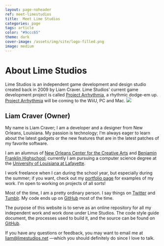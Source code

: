 ```yaml
---
layout: page-noheader
ref: meet-limestudios
title:  Meet Lime Studios
categories: page
tags: article
color: "#9ccc65"
theme: dark
cover-image: /assets/img/site/logo-filled.png
image: medium
---
```

<h1>About Lime Studios</h1>
Lime Studios is an independent game development and design studio created back in 2009 by Liam Craver. Lime Studios' current game development project is called <a class="line-s arrhythmia" href="http://projectarrhythmia.com">Project Arrhythmia</a>, a rhythmic dodge-em up. <a class="line-s arrhythmia" href="http://projectarrhythmia.com">Project Arrhythmia</a> will be coming to the WiiU, PC and Mac.

<img class="center medium round" src="/assets/img/site/liam.png"/>
<h2 class="no-top-padding">Liam Craver (Owner)</h2>
<p>My name is Liam Craver; I am a developer and a designer from New Orleans, Louisiana. My passion is technology; I'm always eager to learn about the latest gadgets or the new features that are in the latest patches of my favorite software.</p>
<p>I am an alumnus of <a class="line-s" href="http://www.nocca.com/">New Orleans Center for the Creative Arts</a> and <a class="line-s" href="http://www.edline.net/pages/bfhsla">Benjamin Franklin Highschool</a>; currently I am pursuing a computer science degree at the <a class="line-s" href="http://www.louisiana.edu/">University of Louisiana at Lafayette</a>.</p>
<p>I work freelance when I can during the school year, but especially during the summer; if you want, check out my <a class="line-s" href="http://limestudios.net/portfolio/">portfolio page</a> for examples of my work. I'm open to working on projects of all sorts!</p>
<p>Most of the time, I am a pretty ordinary person. I say things on <a class="line-s twitter" href="http://www.twitter.com/liamcraver">Twitter</a> and <a class="line-s tumblr" href="http://lcraver.tumblr.com">Tumblr</a>. My code ends up on <a class="line-s github" href="http://github.com/lcraver">GitHub</a> most of the time.</p>
<p>The purpose of this website is to serve as an online repository for all my independent work and work done under Lime Studios. The code style guide document, the processes used to build it, and the source can be found on <a class="line-s github" href="http://github.com/limestudios/limestudios-site">GitHub</a>.</p>
<p>If you have any questions or feedback, you may want to email me at <a class="line-s limestudios" href="mailto:liam@limestudios.net?subject=LimeStudios Site">liam@limestudios.net</a> —which you should definitely do since I love to talk.</p>
